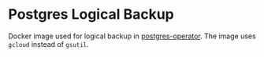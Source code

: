 # Postgres Logical Backup

Docker image used for logical backup in [postgres-operator](https://github.com/zalando/postgres-operator).
The image uses `gcloud` instead of `gsutil`.
